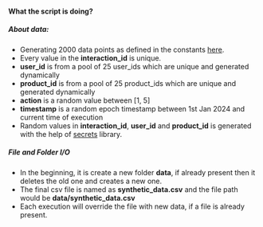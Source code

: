 #### What the script is doing?
##### About data:
- Generating 2000 data points as defined in the constants [here](https://github.com/Chanpreet-Singh/icustomer.ai-de-assignment/blob/main/utils/constants.py#L4).
- Every value in the <b>interaction_id</b> is unique.
- <b>user_id</b> is from a pool of 25 user_ids which are unique and generated dynamically
- <b>product_id</b> is from a pool of 25 product_ids which are unique and generated dynamically
- <b>action</b> is a random value between [1, 5]
- <b>timestamp</b> is a random epoch timestamp between 1st Jan 2024 and current time of execution
- Random values in <b>interaction_id</b>, <b>user_id</b> and <b>product_id</b> is generated with the help of [secrets](https://pypi.org/project/secrets/) library.

##### File and Folder I/O
- In the beginning, it is create a new folder <b>data</b>, if already present then it deletes the old one and creates a new one.
- The final csv file is named as <b>synthetic_data.csv</b> and the file path would be <b>data/synthetic_data.csv</b>
- Each execution will override the file with new data, if a file is already present.
